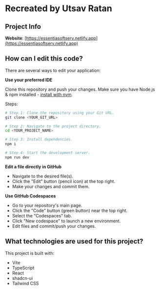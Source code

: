 # Recreated by Utsav Ratan

## Project Info

**Website**: [https://essentiasoftserv.netlify.app](https://essentiasoftserv.netlify.app)

## How can I edit this code?

There are several ways to edit your application:

**Use your preferred IDE**

Clone this repository and push your changes. Make sure you have Node.js & npm installed - [install with nvm](https://github.com/nvm-sh/nvm#installing-and-updating).

Steps:

```sh
# Step 1: Clone the repository using your Git URL.
git clone <YOUR_GIT_URL>

# Step 2: Navigate to the project directory.
cd <YOUR_PROJECT_NAME>

# Step 3: Install dependencies.
npm i

# Step 4: Start the development server.
npm run dev
```

**Edit a file directly in GitHub**

- Navigate to the desired file(s).
- Click the "Edit" button (pencil icon) at the top right.
- Make your changes and commit them.

**Use GitHub Codespaces**

- Go to your repository's main page.
- Click the "Code" button (green button) near the top right.
- Select the "Codespaces" tab.
- Click "New codespace" to launch a new environment.
- Edit files and commit/push your changes.

## What technologies are used for this project?

This project is built with:

- Vite
- TypeScript
- React
- shadcn-ui
- Tailwind CSS


